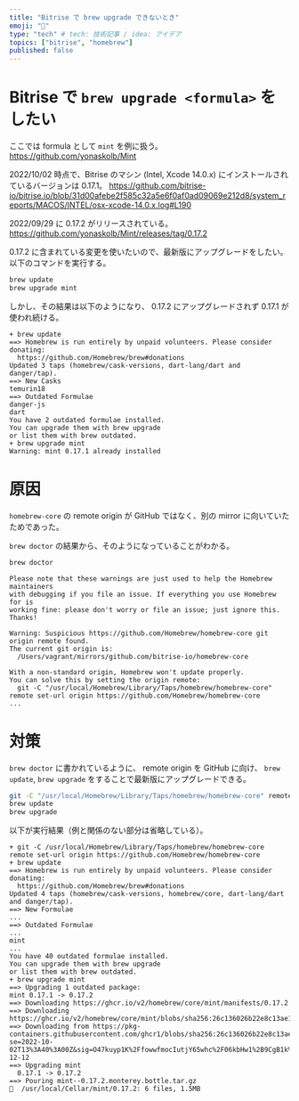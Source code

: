 ```yaml
---
title: "Bitrise で brew upgrade できないとき"
emoji: "🍺"
type: "tech" # tech: 技術記事 / idea: アイデア
topics: ["bitrise", "homebrew"]
published: false
---
```


# Bitrise で `brew upgrade <formula>` をしたい

ここでは formula として `mint` を例に扱う。
https://github.com/yonaskolb/Mint

2022/10/02 時点で、Bitrise のマシン (Intel, Xcode 14.0.x) にインストールされているバージョンは 0.17.1。
https://github.com/bitrise-io/bitrise.io/blob/31d00afebe2f585c32a5e6f0af0ad09069e212d8/system_reports/MACOS/INTEL/osx-xcode-14.0.x.log#L190

2022/09/29 に 0.17.2 がリリースされている。
https://github.com/yonaskolb/Mint/releases/tag/0.17.2

0.17.2 に含まれている変更を使いたいので、最新版にアップグレードをしたい。
以下のコマンドを実行する。
```sh
brew update
brew upgrade mint
```

しかし、その結果は以下のようになり、 0.17.2 にアップグレードされず 0.17.1 が使われ続ける。
```Bitrise log
+ brew update
==> Homebrew is run entirely by unpaid volunteers. Please consider donating:
  https://github.com/Homebrew/brew#donations
Updated 3 taps (homebrew/cask-versions, dart-lang/dart and danger/tap).
==> New Casks
temurin18
==> Outdated Formulae
danger-js
dart
You have 2 outdated formulae installed.
You can upgrade them with brew upgrade
or list them with brew outdated.
+ brew upgrade mint
Warning: mint 0.17.1 already installed
```

# 原因

`homebrew-core` の remote origin が GitHub ではなく、別の mirror に向いていたためであった。

`brew doctor` の結果から、そのようになっていることがわかる。
```sh
brew doctor
```

```
Please note that these warnings are just used to help the Homebrew maintainers
with debugging if you file an issue. If everything you use Homebrew for is
working fine: please don't worry or file an issue; just ignore this. Thanks!

Warning: Suspicious https://github.com/Homebrew/homebrew-core git origin remote found.
The current git origin is:
  /Users/vagrant/mirrors/github.com/bitrise-io/homebrew-core

With a non-standard origin, Homebrew won't update properly.
You can solve this by setting the origin remote:
  git -C "/usr/local/Homebrew/Library/Taps/homebrew/homebrew-core" remote set-url origin https://github.com/Homebrew/homebrew-core
...
```

# 対策

`brew doctor` に書かれているように、 remote origin を GitHub に向け、 `brew update`, `brew upgrade` をすることで最新版にアップグレードできる。

```sh
git -C "/usr/local/Homebrew/Library/Taps/homebrew/homebrew-core" remote set-url origin https://github.com/Homebrew/homebrew-core
brew update
brew upgrade
```

以下が実行結果（例と関係のない部分は省略している）。
```
+ git -C /usr/local/Homebrew/Library/Taps/homebrew/homebrew-core remote set-url origin https://github.com/Homebrew/homebrew-core
+ brew update
==> Homebrew is run entirely by unpaid volunteers. Please consider donating:
  https://github.com/Homebrew/brew#donations
Updated 4 taps (homebrew/cask-versions, homebrew/core, dart-lang/dart and danger/tap).
==> New Formulae
...
==> Outdated Formulae
...
mint
...
You have 40 outdated formulae installed.
You can upgrade them with brew upgrade
or list them with brew outdated.
+ brew upgrade mint
==> Upgrading 1 outdated package:
mint 0.17.1 -> 0.17.2
==> Downloading https://ghcr.io/v2/homebrew/core/mint/manifests/0.17.2
==> Downloading https://ghcr.io/v2/homebrew/core/mint/blobs/sha256:26c136026b22e8c13ae136d984af578ef2d32ae189216da6761b1435428cb4a3
==> Downloading from https://pkg-containers.githubusercontent.com/ghcr1/blobs/sha256:26c136026b22e8c13ae136d984af578ef2d32ae189216da6761b1435428cb4a3?se=2022-10-02T13%3A40%3A00Z&sig=O47kuyp1K%2FfowwfmocIutjY65whc%2F06kbHw1%2B9CgB1k%3D&sp=r&spr=https&sr=b&sv=2019-12-12
==> Upgrading mint
  0.17.1 -> 0.17.2 
==> Pouring mint--0.17.2.monterey.bottle.tar.gz
🍺  /usr/local/Cellar/mint/0.17.2: 6 files, 1.5MB
```